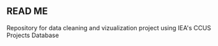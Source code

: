 ## READ ME 

Repository for data cleaning and vizualization project using IEA's CCUS Projects Database

